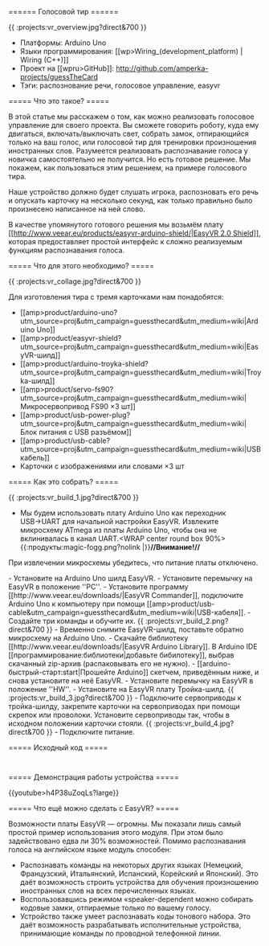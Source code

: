====== Голосовой тир ======

{{ :projects:vr_overview.jpg?direct&700 }}

  * Платформы: Arduino Uno
  * Языки программирования: [[wp>Wiring_(development_platform) | Wiring (C++)]]
  * Проект на [[wpru>GitHub]]: http://github.com/amperka-projects/guessTheCard
  * Тэги: распознование речи, голосовое управление, easyvr

===== Что это такое? =====

В этой статье мы расскажем о том, как можно реализовать голосовое  управление
для своего проекта. Вы сможете говорить роботу, куда ему двигаться,
включать/выключать свет, собрать замок, отпирающийся только на ваш голос, или
голосовой тир для тренировки произношения иностранных слов. Разумеется
реализовать распознавание голоса у новичка самостоятельно не получится. Но есть
готовое решение. Мы покажем, как пользоваться этим решением, на примере
голосового тира.

Наше устройство должно будет слушать игрока, распозновать его речь и опускать
карточку на несколько секунд, как только правильно было произнесено написанное
на ней слово.

В качестве упомянутого готового решения мы возьмём плату
[[http://www.veear.eu/products/easyvr-arduino-shield/|EasyVR 2.0 Shield]],
которая предоставляет простой интерфейс к сложно реализуемым функциям
распознавания голоса.

===== Что для этого необходимо? =====

{{ :projects:vr_collage.jpg?direct&700 }}

Для изготовления тира с тремя карточками нам понадобятся:
  - [[amp>product/arduino-uno?utm_source=proj&utm_campaign=guessthecard&utm_medium=wiki|Arduino Uno]]
  - [[amp>product/easyvr-shield?utm_source=proj&utm_campaign=guessthecard&utm_medium=wiki|EasyVR-шилд]]
  - [[amp>product/arduino-troyka-shield?utm_source=proj&utm_campaign=guessthecard&utm_medium=wiki|Troyka-шилд]]
  - [[amp>product/servo-fs90?utm_source=proj&utm_campaign=guessthecard&utm_medium=wiki|Микросервопривод FS90 ×3 шт]]
  - [[amp>product/usb-power-plug?utm_source=proj&utm_campaign=guessthecard&utm_medium=wiki|Блок питания с USB разъёмом]]
  - [[amp>product/usb-cable?utm_source=proj&utm_campaign=guessthecard&utm_medium=wiki|USB кабель]]
  - Карточки с изображениями или словами ×3 шт

===== Как это собрать? =====

{{ :projects:vr_build_1.jpg?direct&700 }}

  - Мы будем использовать плату Arduino Uno как переходник USB→UART для начальной настройки EasyVR. Извлеките микросхему ATmega из платы Arduino Uno, чтобы она не вклинивалась в канал UART.<WRAP center round box 90%>
{{:продукты:magic-fogg.png?nolink |}}**//Внимание!//**

При извлечении микросхемы убедитесь, что питание платы отключено.

</WRAP>
  - Установите на Arduino Uno шилд EasyVR.
  - Установите перемычку на EasyVR в положение ''PC''.
  - Установите программу [[http://www.veear.eu/downloads/|EasyVR Commander]], подключите Arduino Uno к компьютеру при помощи [[amp>product/usb-cable&utm_campaign=guessthecard&utm_medium=wiki|USB-кабеля]].
  - Создайте три команды и обучите их. {{ :projects:vr_build_2.png?direct&700 }}
  - Временно снимите EasyVR-шилд, поставьте обратно микросхему на Arduino Uno.
  - Скачайте библиотеку [[http://www.veear.eu/downloads/|EasyVR Arduino Library]]. В Arduino IDE [[программирование:библиотеки|добавьте бибилотеку]], выбрав скачанный zip-архив (распаковывать его не нужно).
  - [[arduino-быстрый-старт:start|Прошейте Arduino]] скетчем, приведённым ниже, и снова установите на неё EasyVR.
  - Установите перемычку на EasyVR в положение ''HW''.
  - Установите на EasyVR плату Тройка-шилд. {{ :projects:vr_build_3.jpg?direct&700 }}
  - Подключите сервоприводы к тройка-шилду, закрепите карточки на сервоприводах при помощи скрепок или проволоки. Установите сервоприводы так, чтобы в исходном положении карточки стояли. {{ :projects:vr_build_4.jpg?direct&700 }}
  - Подключите питание.

===== Исходный код =====

<code cpp guessTheCard.ino>
</code>

===== Демонстрация работы устройства =====

{{youtube>h4P38uZoqLs?large}}

===== Что ещё можно сделать с EasyVR? =====

Возможности платы EasyVR — огромны. Мы показали лишь самый простой пример
использования этого модуля. При этом было задействовано едва ли 30%
возможностей. Помимо распознавания голоса на английском языке модуль способен:

  - Распознавать команды на некоторых других языках (Немецкий, Французский, Итальянский, Испанский, Корейский и Японский). Это даёт возможность строить устройства для обучения произношению иностранных слов на всех перечисленных языках.
  - Воспользовавшись режимом «speaker-dependent можно собирать кодовые замки, отпираемые только по вашему голосу.
  - Устройство также умеет распознавать коды тонового набора. Это даёт возможность разрабатывать исполнительные устройства, принимающие команды по проводной телефонной линии.
